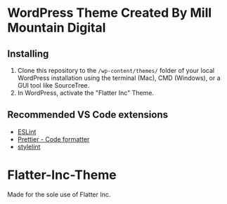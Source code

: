 
# WordPress Theme Created By Mill Mountain Digital

## Installing

1. Clone this repository to the `/wp-content/themes/` folder of your local WordPress installation using the terminal (Mac), CMD (Windows), or a GUI tool like SourceTree.
2. In WordPress, activate the "Flatter Inc" Theme.

## Recommended VS Code extensions

- [ESLint](https://marketplace.visualstudio.com/itemdetails?itemName=dbaeumer.vscode-eslint)
- [Prettier - Code formatter](https://marketplace.visualstudio.com/itemdetails?itemName=esbenp.prettier-vscode)
- [stylelint](https://marketplace.visualstudio.com/itemdetails?itemName=shinnn.stylelint)

# Flatter-Inc-Theme

Made for the sole use of Flatter Inc.

